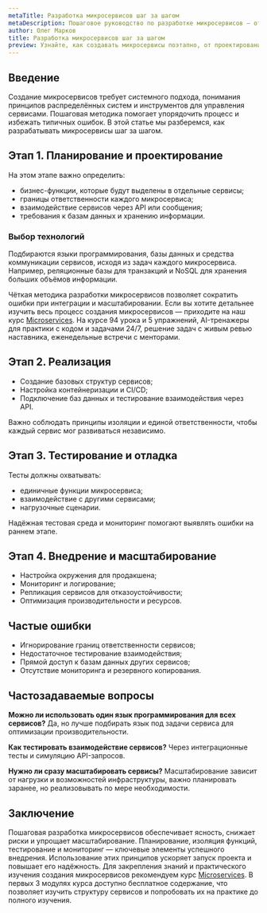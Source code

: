 ```yaml
---
metaTitle: Разработка микросервисов шаг за шагом
metaDescription: Пошаговое руководство по разработке микросервисов — от планирования до внедрения, с примерами и советами по организации работы
author: Олег Марков
title: Разработка микросервисов шаг за шагом
preview: Узнайте, как создавать микросервисы поэтапно, от проектирования до внедрения, с практическими примерами и рекомендациями
---
```


## Введение

Создание микросервисов требует системного подхода, понимания принципов распределённых систем и инструментов для управления сервисами. Пошаговая методика помогает упорядочить процесс и избежать типичных ошибок.
В этой статье мы разберемся, как разрабатывать микросервисы шаг за шагом.

## Этап 1. Планирование и проектирование

На этом этапе важно определить:

* бизнес-функции, которые будут выделены в отдельные сервисы;
* границы ответственности каждого микросервиса;
* взаимодействие сервисов через API или сообщения;
* требования к базам данных и хранению информации.

### Выбор технологий

Подбираются языки программирования, базы данных и средства коммуникации сервисов, исходя из задач каждого микросервиса. Например, реляционные базы для транзакций и NoSQL для хранения больших объёмов информации.

Чёткая методика разработки микросервисов позволяет сократить ошибки при интеграции и масштабировании. Если вы хотите детальнее изучить весь процесс создания микросервисов — приходите на наш курс [Microservices](https://purpleschool.ru/course/microservices?utm_source=knowledgebase&utm_medium=article&utm_campaign=Razrabotka_mikroservisov_shag_za_shag). На курсе 94 урока и 5 упражнений, AI-тренажеры для практики с кодом и задачами 24/7, решение задач с живым ревью наставника, еженедельные встречи с менторами.

## Этап 2. Реализация

* Создание базовых структур сервисов;
* Настройка контейнеризации и CI/CD;
* Подключение баз данных и тестирование взаимодействия через API.

Важно соблюдать принципы изоляции и единой ответственности, чтобы каждый сервис мог развиваться независимо.

## Этап 3. Тестирование и отладка

Тесты должны охватывать:

* единичные функции микросервиса;
* взаимодействие с другими сервисами;
* нагрузочные сценарии.

Надёжная тестовая среда и мониторинг помогают выявлять ошибки на раннем этапе.

## Этап 4. Внедрение и масштабирование

* Настройка окружения для продакшена;
* Мониторинг и логирование;
* Репликация сервисов для отказоустойчивости;
* Оптимизация производительности и ресурсов.

## Частые ошибки

* Игнорирование границ ответственности сервисов;
* Недостаточное тестирование взаимодействия;
* Прямой доступ к базам данных других сервисов;
* Отсутствие мониторинга и резервного копирования.

## Частозадаваемые вопросы

**Можно ли использовать один язык программирования для всех сервисов?**
Да, но лучше подбирать язык под задачи сервиса для оптимизации производительности.

**Как тестировать взаимодействие сервисов?**
Через интеграционные тесты и симуляцию API-запросов.

**Нужно ли сразу масштабировать сервисы?**
Масштабирование зависит от нагрузки и возможностей инфраструктуры, важно планировать заранее, но реализовывать по мере необходимости.

## Заключение

Пошаговая разработка микросервисов обеспечивает ясность, снижает риски и упрощает масштабирование. Планирование, изоляция функций, тестирование и мониторинг — ключевые элементы успешного внедрения.
Использование этих принципов ускоряет запуск проекта и повышает его надёжность. Для закрепления знаний и практического изучения создания микросервисов рекомендуем курс [Microservices](https://purpleschool.ru/course/microservices?utm_source=knowledgebase&utm_medium=article&utm_campaign=Razrabotka_mikroservisov_shag_za_shag).
В первых 3 модулях курса доступно бесплатное содержание, что позволяет изучить структуру сервисов и попробовать их на практике до полного изучения.
